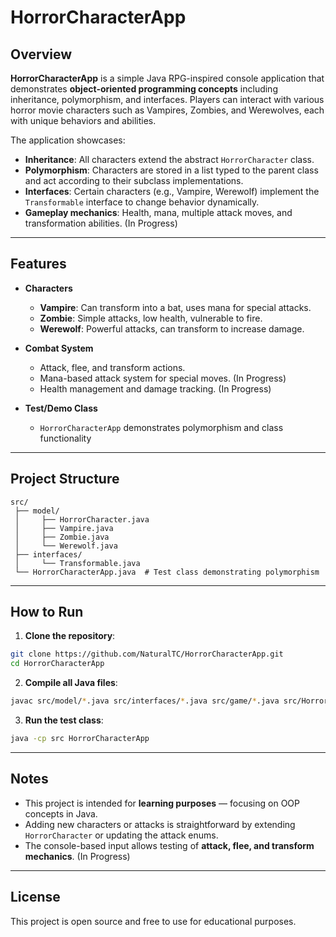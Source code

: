 # HorrorCharacterApp

## Overview

**HorrorCharacterApp** is a simple Java RPG-inspired console application that demonstrates **object-oriented programming concepts** including inheritance, polymorphism, and interfaces. Players can interact with various horror movie characters such as Vampires, Zombies, and Werewolves, each with unique behaviors and abilities.

The application showcases:

* **Inheritance**: All characters extend the abstract `HorrorCharacter` class.
* **Polymorphism**: Characters are stored in a list typed to the parent class and act according to their subclass implementations.
* **Interfaces**: Certain characters (e.g., Vampire, Werewolf) implement the `Transformable` interface to change behavior dynamically.
* **Gameplay mechanics**: Health, mana, multiple attack moves, and transformation abilities. (In Progress)

---

## Features

* **Characters**

    * **Vampire**: Can transform into a bat, uses mana for special attacks.
    * **Zombie**: Simple attacks, low health, vulnerable to fire.
    * **Werewolf**: Powerful attacks, can transform to increase damage.

* **Combat System**

    * Attack, flee, and transform actions.
    * Mana-based attack system for special moves. (In Progress)
    * Health management and damage tracking. (In Progress)

* **Test/Demo Class**

    * `HorrorCharacterApp` demonstrates polymorphism and class functionality

---

## Project Structure

```
src/
 ├── model/
 │     ├── HorrorCharacter.java
 │     ├── Vampire.java
 │     ├── Zombie.java
 │     └── Werewolf.java
 ├── interfaces/
 │     └── Transformable.java
 └── HorrorCharacterApp.java  # Test class demonstrating polymorphism
```

---

## How to Run

1. **Clone the repository**:

```bash
git clone https://github.com/NaturalTC/HorrorCharacterApp.git
cd HorrorCharacterApp
```

2. **Compile all Java files**:

```bash
javac src/model/*.java src/interfaces/*.java src/game/*.java src/HorrorCharacterApp.java
```

3. **Run the test class**:

```bash
java -cp src HorrorCharacterApp
```

---

## Notes

* This project is intended for **learning purposes** — focusing on OOP concepts in Java.
* Adding new characters or attacks is straightforward by extending `HorrorCharacter` or updating the attack enums.
* The console-based input allows testing of **attack, flee, and transform mechanics**. (In Progress)

---

## License

This project is open source and free to use for educational purposes.
